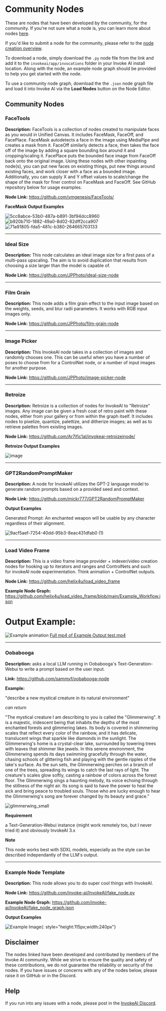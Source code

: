 # Community Nodes

These are nodes that have been developed by the community, for the community. If you're not sure what a node is, you can learn more about nodes [here](overview.md).

If you'd like to submit a node for the community, please refer to the [node creation overview](contributingNodes.md).

To download a node, simply download the `.py` node file from the link and add it to the `invokeai/app/invocations` folder in your Invoke AI install location. Along with the node, an example node graph should be provided to help you get started with the node. 

To use a community node graph, download the the `.json` node graph file and load it into Invoke AI via the **Load Nodes** button on the Node Editor. 

## Community Nodes

### FaceTools

**Description:** FaceTools is a collection of nodes created to manipulate faces as you would in Unified Canvas. It includes FaceMask, FaceOff, and FacePlace. FaceMask autodetects a face in the image using MediaPipe and creates a mask from it. FaceOff similarly detects a face, then takes the face off of the image by adding a square bounding box around it and cropping/scaling it. FacePlace puts the bounded face image from FaceOff back onto the original image. Using these nodes with other inpainting node(s), you can put new faces on existing things, put new things around existing faces, and work closer with a face as a bounded image. Additionally, you can supply X and Y offset values to scale/change the shape of the mask for finer control on FaceMask and FaceOff. See GitHub repository below for usage examples.

**Node Link:** https://github.com/ymgenesis/FaceTools/

**FaceMask Output Examples** 

![5cc8abce-53b0-487a-b891-3bf94dcc8960](https://github.com/invoke-ai/InvokeAI/assets/25252829/43f36d24-1429-4ab1-bd06-a4bedfe0955e)
![b920b710-1882-49a0-8d02-82dff2cca907](https://github.com/invoke-ai/InvokeAI/assets/25252829/7660c1ed-bf7d-4d0a-947f-1fc1679557ba)
![71a91805-fda5-481c-b380-264665703133](https://github.com/invoke-ai/InvokeAI/assets/25252829/f8f6a2ee-2b68-4482-87da-b90221d5c3e2)

--------------------------------
### Ideal Size

**Description:** This node calculates an ideal image size for a first pass of a multi-pass upscaling. The aim is to avoid duplication that results from choosing a size larger than the model is capable of.

**Node Link:** https://github.com/JPPhoto/ideal-size-node

--------------------------------
### Film Grain

**Description:** This node adds a film grain effect to the input image based on the weights, seeds, and blur radii parameters. It works with RGB input images only.

**Node Link:** https://github.com/JPPhoto/film-grain-node

--------------------------------
### Image Picker

**Description:** This InvokeAI node takes in a collection of images and randomly chooses one. This can be useful when you have a number of poses to choose from for a ControlNet node, or a number of input images for another purpose.

**Node Link:** https://github.com/JPPhoto/image-picker-node

--------------------------------
### Retroize

**Description:** Retroize is a collection of nodes for InvokeAI to "Retroize" images. Any image can be given a fresh coat of retro paint with these nodes, either from your gallery or from within the graph itself. It includes nodes to pixelize, quantize, palettize, and ditherize images; as well as to retrieve palettes from existing images.

**Node Link:** https://github.com/Ar7ific1al/invokeai-retroizeinode/

**Retroize Output Examples**

![image](https://github.com/Ar7ific1al/InvokeAI_nodes_retroize/assets/2306586/de8b4fa6-324c-4c2d-b36c-297600c73974)

--------------------------------
### GPT2RandomPromptMaker

**Description:** A node for InvokeAI utilizes the GPT-2 language model to generate random prompts based on a provided seed and context.

**Node Link:** https://github.com/mickr777/GPT2RandomPromptMaker

**Output Examples** 

Generated Prompt: An enchanted weapon will be usable by any character regardless of their alignment.

![9acf5aef-7254-40dd-95b3-8eac431dfab0 (1)](https://github.com/mickr777/InvokeAI/assets/115216705/8496ba09-bcdd-4ff7-8076-ff213b6a1e4c)

--------------------------------
### Load Video Frame

**Description:** This is a video frame image provider + indexer/video creation nodes for hooking up to iterators and ranges and ControlNets and such for invokeAI node experimentation. Think animation + ControlNet outputs.

**Node Link:** https://github.com/helix4u/load_video_frame

**Example Node Graph:**  https://github.com/helix4u/load_video_frame/blob/main/Example_Workflow.json

**Output Example:** 
=======
![Example animation](https://github.com/helix4u/load_video_frame/blob/main/testmp4_embed_converted.gif)
[Full mp4 of Example Output test.mp4](https://github.com/helix4u/load_video_frame/blob/main/test.mp4)

--------------------------------

### Oobabooga

**Description:** asks a local LLM running in Oobabooga's Text-Generation-Webui to write a prompt based on the user input.

**Link:** https://github.com/sammyf/oobabooga-node


**Example:**

"describe a new mystical  creature in its natural environment"

*can return*

"The mystical creature I am describing to you is called the "Glimmerwing". It is a majestic, iridescent being that inhabits the depths of the most enchanted forests and glimmering lakes. Its body is covered in shimmering scales that reflect every color of the rainbow, and it has delicate, translucent wings that sparkle like diamonds in the sunlight. The Glimmerwing's home is a crystal-clear lake, surrounded by towering trees with leaves that shimmer like jewels. In this serene environment, the Glimmerwing spends its days swimming gracefully through the water, chasing schools of glittering fish and playing with the gentle ripples of the lake's surface.
As the sun sets, the Glimmerwing perches on a branch of one of the trees, spreading its wings to catch the last rays of light. The creature's scales glow softly, casting a rainbow of colors across the forest floor. The Glimmerwing sings a haunting melody, its voice echoing through the stillness of the night air. Its song is said to have the power to heal the sick and bring peace to troubled souls. Those who are lucky enough to hear the Glimmerwing's song are forever changed by its beauty and grace."

![glimmerwing_small](https://github.com/sammyf/oobabooga-node/assets/42468608/cecdd820-93dd-4c35-abbf-607e001fb2ed)

**Requirement**

a Text-Generation-Webui instance (might work remotely too, but I never tried it) and obviously InvokeAI 3.x

**Note**

This node works best with SDXL models, especially as the style can be described independantly of the LLM's output.

--------------------------------

### Example Node Template

**Description:** This node allows you to do super cool things with InvokeAI.

**Node Link:** https://github.com/invoke-ai/InvokeAI/fake_node.py

**Example Node Graph:**  https://github.com/invoke-ai/InvokeAI/fake_node_graph.json

**Output Examples** 

![Example Image](https://invoke-ai.github.io/InvokeAI/assets/invoke_ai_banner.png){: style="height:115px;width:240px"}


## Disclaimer

The nodes linked have been developed and contributed by members of the Invoke AI community. While we strive to ensure the quality and safety of these contributions, we do not guarantee the reliability or security of the nodes. If you have issues or concerns with any of the nodes below, please raise it on GitHub or in the Discord.


## Help
If you run into any issues with a node, please post in the [InvokeAI Discord](https://discord.gg/ZmtBAhwWhy). 

